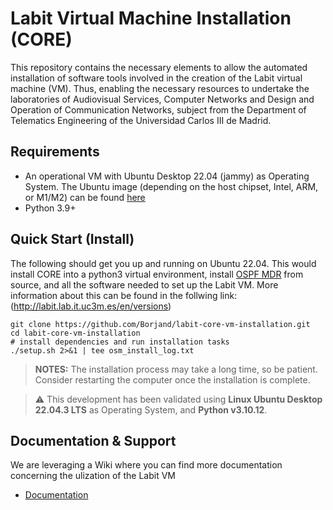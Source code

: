 # Labit Virtual Machine Installation (CORE)
This repository contains the necessary elements to allow the automated installation of software tools involved in the creation of the Labit virtual machine (VM). Thus, enabling the necessary resources to undertake the laboratories of Audiovisual Services, Computer Networks and Design and Operation of Communication Networks, subject from the Department of Telematics Engineering of the Universidad Carlos III de Madrid.

## Requirements
* An operational VM with Ubuntu Desktop 22.04 (jammy) as Operating System. The Ubuntu image (depending on the host chipset, Intel, ARM, or M1/M2) can be found [here](https://cdimage.ubuntu.com/jammy/daily-live/current/)
* Python 3.9+ 

## Quick Start (Install)

The following should get you up and running on Ubuntu 22.04. This would
install CORE into a python3 virtual environment, install
[OSPF MDR](https://github.com/USNavalResearchLaboratory/ospf-mdr) from source, and all the software needed to set up the Labit VM. More information
about this can be found in the follwing link: (http://labit.lab.it.uc3m.es/en/versions) 

```shell
git clone https://github.com/Borjand/labit-core-vm-installation.git
cd labit-core-vm-installation
# install dependencies and run installation tasks
./setup.sh 2>&1 | tee osm_install_log.txt
```
> **NOTES:** 
> The installation process may take a long time, so be patient. Consider restarting the computer once the installation is complete.

> :warning: This development has been validated using **Linux Ubuntu Desktop 22.04.3 LTS** as Operating System, and **Python v3.10.12**. 

## Documentation & Support
We are leveraging a Wiki where you can find more documentation concerning the ulization of the Labit VM

* [Documentation](https://coreemu.github.io/core/](http://labit.lab.it.uc3m.es)http://labit.lab.it.uc3m.es)
